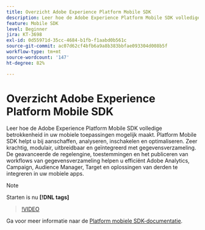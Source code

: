 ```yaml
---
title: Overzicht Adobe Experience Platform Mobile SDK
description: Leer hoe de Adobe Experience Platform Mobile SDK volledige betrokkenheid in uw mobiele toepassingen mogelijk maakt. Platform Mobile SDK helpt u bij aanschaffen, analyseren, inschakelen en optimaliseren. Zeer krachtig, modulair, uitbreidbaar en geïntegreerd met gegevensverzameling. De geavanceerde de regelengine, toestemmingen en het publiceren van workflows van gegevensverzameling helpen u efficiënt Adobe Analytics, Campaign, Audience Manager, Target en oplossingen van derden te integreren in uw mobiele apps.
feature: Mobile SDK
level: Beginner
jira: KT-3698
exl-id: 0d55971d-35cc-4684-b1fb-f1aabd0b561c
source-git-commit: ac07d62cf4bfb6a9a8b383bbfae093304d008b5f
workflow-type: tm+mt
source-wordcount: '147'
ht-degree: 82%

---
```


# Overzicht Adobe Experience Platform Mobile SDK

Leer hoe de Adobe Experience Platform Mobile SDK volledige betrokkenheid in uw mobiele toepassingen mogelijk maakt. Platform Mobile SDK helpt u bij aanschaffen, analyseren, inschakelen en optimaliseren. Zeer krachtig, modulair, uitbreidbaar en geïntegreerd met gegevensverzameling. De geavanceerde de regelengine, toestemmingen en het publiceren van workflows van gegevensverzameling helpen u efficiënt Adobe Analytics, Campaign, Audience Manager, Target en oplossingen van derden te integreren in uw mobiele apps.

>[!NOTE]
>
> Starten is nu **[!DNL tags]**

>[!VIDEO](https://video.tv.adobe.com/v/28948?quality=12&learn=on)

Ga voor meer informatie naar de [Platform mobiele SDK-documentatie](https://developer.adobe.com/client-sdks/documentation/).
